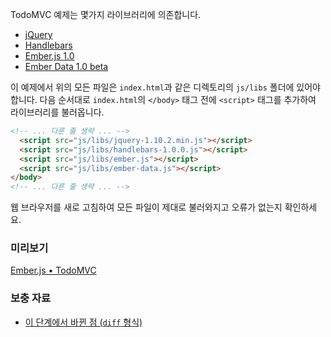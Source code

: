 TodoMVC 예제는 몇가지 라이브러리에 의존합니다.
  
  * [jQuery](http://code.jquery.com/jquery-1.10.2.min.js)
  * [Handlebars](http://builds.handlebarsjs.com.s3.amazonaws.com/handlebars-1.0.0.js)
  * [Ember.js 1.0](http://builds.emberjs.com/tags/v1.0.0/ember.js)
  * [Ember Data 1.0 beta](http://builds.emberjs.com/tags/v1.0.0-beta.3/ember-data.js)

이 예제에서 위의 모든 파일은 `index.html`과 같은 디렉토리의 `js/libs` 폴더에 있어야 합니다. 다음 순서대로 `index.html`의 `</body>` 태그 전에 `<script>` 태그를 추가하여 라이브러리를 불러옵니다.

```html
<!-- ... 다른 줄 생략 ... -->
  <script src="js/libs/jquery-1.10.2.min.js"></script>
  <script src="js/libs/handlebars-1.0.0.js"></script>
  <script src="js/libs/ember.js"></script>
  <script src="js/libs/ember-data.js"></script>
</body>
<!-- ... 다른 줄 생략 ... -->
```

웹 브라우저를 새로 고침하여 모든 파일이 제대로 불러와지고 오류가 없는지 확인하세요.

### 미리보기
<a class="jsbin-embed" href="http://jsbin.com/ijefig/2/embed?live">Ember.js • TodoMVC</a><script src="http://static.jsbin.com/js/embed.js"></script>
 
### 보충 자료

  * [이 단계에서 바뀐 점 (`diff` 형식)](https://github.com/emberjs/quickstart-code-sample/commit/0880d6e21b83d916a02fd17163f58686a37b5b2c)
